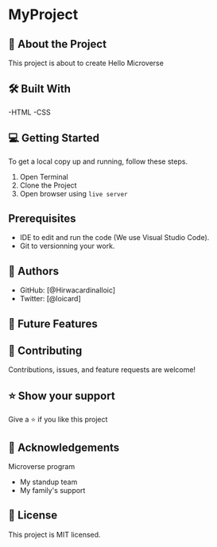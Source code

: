 # MyProject
## 📖 About the Project
This project is about to create Hello Microverse 
## 🛠 Built With
-HTML 
-CSS

## 💻 Getting Started
To get a local copy up and running, follow these steps.
1. Open Terminal
2. Clone the Project 
3. Open browser using `live server`

## Prerequisites
- IDE to edit and run the code (We use Visual Studio Code).
- Git to versionning your work.

## 👥 Authors
 - GitHub: [@Hirwacardinalloic]
 - Twitter: [@loicard]
## 🔭 Future Features
## 🤝 Contributing
Contributions, issues, and feature requests are welcome!
## ⭐️ Show your support
Give a ⭐️ if you like this project
## 🙏 Acknowledgements
 Microverse program 
- My standup team 
- My family's support 

## 📝 License
This project is MIT licensed.

